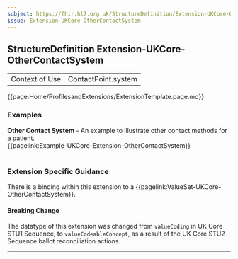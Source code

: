 ```yaml
---
subject: https://fhir.hl7.org.uk/StructureDefinition/Extension-UKCore-OtherContactSystem
issue: Extension-UKCore-OtherContactSystem
---
```

## StructureDefinition Extension-UKCore-OtherContactSystem

<table id="addToTranspose">
<tr><td>Context of Use</td>
<td>ContactPoint.system</td>
</tr>
</table>

{{page:Home/ProfilesandExtensions/ExtensionTemplate.page.md}}

<div id="Examples" class="tabcontent">
  <h3>Examples</h3>
<b>Other Contact System</b> - An example to illustrate other contact methods for a patient. </br>
{{pagelink:Example-UKCore-Extension-OtherContactSystem}}
<br><br>
</div>

<h3 id="guidance-othercomntactsystem">Extension Specific Guidance</h3>

There is a binding within this extension to a {{pagelink:ValueSet-UKCore-OtherContactSystem}}.

<div markdown="span" class="alert alert-warning" role="alert"><h4><i class="fa fa-warning"></i> Breaking Change</h4>
The datatype of this extension was changed from <code>valueCoding</code> in UK Core STU1 Sequence, to <code>valueCodeableConcept</code>, as a result of the UK Core STU2 Sequence ballot reconciliation actions.
</div> 

---
